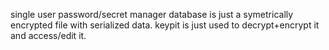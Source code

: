 single user password/secret manager
database is just a symetrically encrypted file with serialized data.
keypit is just used to decrypt+encrypt it and access/edit it.

